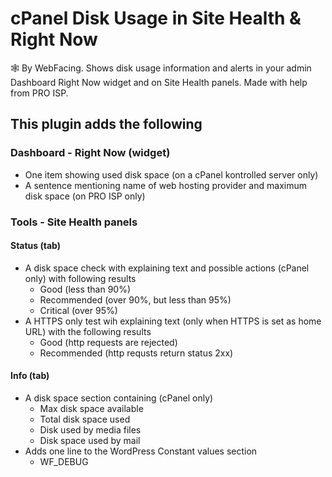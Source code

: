 # cPanel Disk Usage in Site Health &amp; Right Now
🕸️ By WebFacing. Shows disk usage information and alerts in your admin Dashboard Right Now widget and on Site Health panels. Made with help from PRO ISP.
## This plugin adds the following
### Dashboard - Right Now (widget)
  * One item showing used disk space (on a cPanel kontrolled server only)
  * A sentence mentioning name of web hosting provider and maximum disk space (on PRO ISP only)
### Tools - Site Health panels
#### Status (tab)
  * A disk space check with explaining text and possible actions (cPanel only) with following results
    * Good (less than 90%)
    * Recommended (over 90%, but less than 95%)
    * Critical (over 95%)
  * A HTTPS only test wih explaining text (only when HTTPS is set as home URL) with the following results
    * Good (http requests are rejected)
    * Recommended (http requsts return status 2xx)
#### Info (tab)
  * A disk space section containing (cPanel only)
    * Max disk space available
    * Total disk space used
    * Disk used by media files
    * Disk space used by mail
  * Adds one line to the WordPress Constant values section
    * WF_DEBUG
